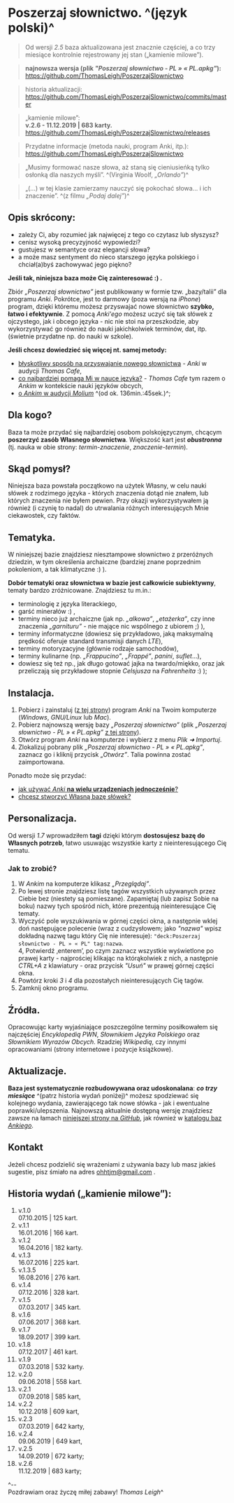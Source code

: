Poszerzaj słownictwo. ^(język polski)^
=======================

> Od wersji *2.5* baza aktualizowana jest znacznie częściej, a co trzy miesiące kontrolnie rejestrowany jej stan („kamienie milowe”).

> **najnowsza wersja (plik *"Poszerzaj słownictwo - PL » « PL.apkg"*):**   
https://github.com/ThomasLeigh/PoszerzajSlownictwo

> historia aktualizacji:   
https://github.com/ThomasLeigh/PoszerzajSlownictwo/commits/master

> „kamienie milowe”:  
**v.2.6 - 11.12.2019 | 683 karty.**  
https://github.com/ThomasLeigh/PoszerzajSlownictwo/releases

> Przydatne informacje (metoda nauki, program Anki, itp.):    
https://github.com/ThomasLeigh/PoszerzajSlownictwo



> „Musimy formować nasze słowa, aż staną się cieniusieńką tylko osłonką dla naszych myśli”. ^(Virginia Woolf, *„Orlando”*)^

> „(...) w tej klasie zamierzamy nauczyć się pokochać słowa... i ich znaczenie”. ^(z filmu *„Podaj dalej”*)^



## Opis skrócony:
- zależy Ci, aby rozumieć jak najwięcej z tego co czytasz lub słyszysz?
- cenisz wysoką precyzyjność wypowiedzi?
- gustujesz w semantyce oraz elegancji słowa?
- a może masz sentyment do nieco starszego języka polskiego i chciał(a)byś zachowywać jego piękno?

**Jeśli tak, niniejsza baza może Cię zainteresować :) .**

Zbiór *„Poszerzaj słownictwo”* jest publikowany w formie tzw. „bazy/talii” dla programu *Anki*. Pokrótce, jest to darmowy (poza wersją na *iPhone*) program, dzięki któremu możesz przyswajać nowe słownictwo **szybko, łatwo i efektywnie**. Z pomocą *Anki'ego* możesz uczyć się tak słówek z ojczystego, jak i obcego języka - nic nie stoi na przeszkodzie, aby wykorzystywać go również do nauki jakichkolwiek terminów, dat, itp. (świetnie przydatne np. do nauki w szkole).

**Jeśli chcesz dowiedzieć się więcej nt. samej metody:**
- [błyskotliwy sposób na przyswajanie nowego słownictwa][1] - *Anki* w audycji *Thomas Cafe*,
- [co najbardziej pomaga Mi w nauce języka?][2] - *Thomas Cafe* tym razem o *Ankim* w kontekście nauki języków obcych,
- [o *Ankim* w audycji *Molium*][3] ^(od ok. 136min.:45sek.)^;


## Dla kogo?
Baza ta może przydać się najbardziej osobom polskojęzycznym, chcącym **poszerzyć zasób Własnego słownictwa**. Większość kart jest **_obustronna_** (tj. nauka w obie strony: *termin-znaczenie*, *znaczenie-termin*).


## Skąd pomysł?
Niniejsza baza powstała początkowo na użytek Własny, w celu nauki słówek z rodzimego języka - których znaczenia dotąd nie znałem, lub których znaczenia nie byłem pewien. Przy okazji wykorzystywałem ją również (i czynię to nadal) do utrwalania różnych interesujących Mnie ciekawostek, czy faktów.


## Tematyka.
W niniejszej bazie znajdziesz niesztampowe słownictwo z przeróżnych dziedzin, w tym określenia archaiczne (bardziej znane poprzednim pokoleniom, a tak klimatyczne :) ).

**Dobór tematyki oraz słownictwa w bazie jest całkowicie subiektywny**, tematy bardzo zróżnicowane. Znajdziesz tu m.in.:

- terminologię z języka literackiego,
- garść minerałów :) ,
- terminy nieco już archaiczne (jak np. *„alkowa”*, *„etażerka”*, czy inne znaczenia *„garnituru”* - nie mające nic wspólnego z ubiorem ;) ),
- terminy informatyczne (dowiesz się przykładowo, jaką maksymalną prędkość oferuje standard transmisji danych *LTE*),
- terminy motoryzacyjne (głównie rodzaje samochodów),
- terminy kulinarne (np. *„Frappucino”*, *„Frappé”*, *panini*, *suflet*...),
- dowiesz się też np., jak długo gotować jajka na twardo/miękko, oraz jak przeliczają się przykładowe stopnie *Celsjusza* na *Fahrenheita* :) );


## Instalacja.
1. Pobierz i zainstaluj ([z tej strony][7]) program *Anki* na Twoim komputerze (*Windows*, *GNU/Linux* lub *Mac*).
2. Pobierz najnowszą wersję bazy *„Poszerzaj słownictwo”* (plik *„Poszerzaj słownictwo - PL » « PL.apkg”* [z tej strony][6]).
3. Otwórz program *Anki* na komputerze i wybierz z menu *Plik ➜ Importuj*.
4. Zlokalizuj pobrany plik *„Poszerzaj słownictwo - PL » « PL.apkg”*, zaznacz go i kliknij przycisk *„Otwórz”*. Talia powinna zostać zaimportowana.


Ponadto może się przydać:
- [jak używać *Anki* **na wielu urządzeniach jednocześnie**?][4]
- [chcesz stworzyć Własną bazę słówek?][4]



## Personalizacja.
Od wersji *1.7* wprowadziłem **tagi** dzięki którym **dostosujesz bazę do Własnych potrzeb**, łatwo usuwając wszystkie karty z nieinteresującego Cię tematu.


### Jak to zrobić?
1. W *Ankim* na komputerze klikasz *„Przeglądaj”*.
2. Po lewej stronie znajdziesz listę tagów wszystkich używanych przez Ciebie bez (niestety są pomieszane). Zapamiętaj (lub zapisz Sobie na boku) nazwy tych spośród nich, które prezentują nieinteresujące Cię tematy.
3. Wyczyść pole wyszukiwania w górnej części okna, a następnie wklej doń następujące polecenie (wraz z cudzysłowem; jako *"nazwa"* wpisz dokładną nazwę tagu który Cię nie interesuje): `"deck:Poszerzaj słownictwo - PL » « PL" tag:nazwa`.   
4, Potwierdź ‚enterem’, po czym zaznacz wszystkie wyświetlone po prawej karty - najprościej klikając na którąkolwiek z nich, a następnie *CTRL+A* z klawiatury - oraz przycisk *"Usuń"* w prawej górnej części okna.
5. Powtórz kroki *3* i *4* dla pozostałych nieinteresujących Cię tagów.
6. Zamknij okno programu.


## Źródła.
Opracowując karty wyjaśniające poszczególne terminy posiłkowałem się najczęściej *Encyklopedią PWN*, *Słownikiem Języka Polskiego* oraz *Słownikiem Wyrazów Obcych*. Rzadziej *Wikipedią*, czy innymi opracowaniami (strony internetowe i pozycje książkowe).


## Aktualizacje.
**Baza jest systematycznie rozbudowywana oraz udoskonalana**: **_co trzy miesiące_** ^(patrz historia wydań poniżej)^ możesz spodziewać się kolejnego wydania, zawierającego tak nowe słówka - jak i ewentualne poprawki/ulepszenia. Najnowszą aktualnie dostępną wersję znajdziesz zawsze na łamach [niniejszej strony na *GitHub*][6], jak również w [katalogu baz *Ankiego*][5].


## Kontakt
Jeżeli chcesz podzielić się wrażeniami z używania bazy lub masz jakieś sugestie, pisz śmiało na adres <ohhtjm@gmail.com> .


## Historia wydań („kamienie milowe”):
1. v.1.0  
07.10.2015 | 125 kart.
2. v.1.1  
16.01.2016 | 166 kart.
3. v.1.2  
16.04.2016 | 182 karty.
4. v.1.3  
16.07.2016 | 225 kart.
5. v.1.3.5  
16.08.2016 | 276 kart.
6. v.1.4  
07.12.2016 | 328 kart.
7. v.1.5  
07.03.2017 | 345 kart.
8. v.1.6  
07.06.2017 | 368 kart.
9. v.1.7  
18.09.2017 | 399 kart.
10. v.1.8  
07.12.2017 | 461 kart.
11. v.1.9  
07.03.2018 | 532 karty.
12. v.2.0  
09.06.2018 | 558 kart.
13. v.2.1  
07.09.2018 | 585 kart,
14. v.2.2  
10.12.2018 | 609 kart,
15. v.2.3  
07.03.2019 | 642 karty,
16. v.2.4  
09.06.2019 | 649 kart,
17. v.2.5  
14.09.2019 | 672 karty;
18. v.2.6  
11.12.2019 | 683 karty;



^--  
Pozdrawiam oraz życzę miłej zabawy!
*Thomas Leigh*^



[1]: http://thomascafepodcast.blogspot.com/2016/12/sposob-na-przyswajanie-nowego-sownictwa.html#post
	"Sposób na przyswajanie nowego słownictwa."

[2]: http://thomascafepodcast.blogspot.com/2016/12/co-najbardziej-pomaga-mi-w-nauce-jezyka.html#post
	"Co najbardziej pomaga Mi w nauce języka?"

[3]: http://moliumpodcast.blogspot.com/2015/11/molium-10-dolores-cannon-poszerzanie.html#post
	"O Ankim w audycji Molium."

[4]: http://moliumpodcast.blogspot.com/2015/10/poszerzaj-swoj-zasob-sownictwa-z-anki.html#post

[5]: https://ankiweb.net/shared/decks/poszerzaj%20s%C5%82ownictwo
	
[6]: https://github.com/ThomasLeigh/PoszerzajSlownictwo/releases

[7]: https://apps.ankiweb.net#download
